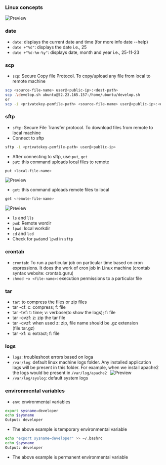 ### Linux concepts

![Preview]("C:\Users\abc\Downloads\QT\LearningJourney\linux-images\linux01.png")

### date
* `date`: displays the current date and time (for more info date --help)
* `date +"%d"`: displays the date i.e., 25
* `date +"%d-%m-%y"`: displays date, month and year i.e., 25-11-23

### scp
* `scp`: Secure Copy file Protocol. To copy/upload any file from local to remote machine
```bash
scp <source-file-name> user@<public-ip>:<dest-path>
scp .\develop.sh ubuntu@52.23.165.157:/home/ubuntu/develop.sh
or
scp -i <privatekey-pemfile-path> <source-file-name> user@<public-ip>:<dest-path>
```

### sftp
* `sftp`: Secure File Transfer protocol. To download files from remote to local machine
* Connect to sftp
```bash
sftp -i <privatekey-pemfile-path> user@<public-ip>
```
* After connecting to sftp, use `put`, `get`
*  `put`: this command uploads local files to remote
```bash
put <local-file-name>
```
![Preview]("images\linux02.png")
* `get`:  this command uploads remote files to local
```bash
get <remote-file-name>
```
![Preview]("images\linux03.png")

* `ls` and `lls`
* `pwd`: Remote wordir
* `lpwd`: local workdir
* `cd` and `lcd`
* Check for `pwd`and `lpwd` in `sftp`

### crontab
* `crontab`: To run a particular job on particular time based on cron expressions. It does the work of cron job in Linux machine (crontab syntax website: crontab.guru)
* `chmod +x <file-name>`: execution permissions to a particular file

### tar
* `tar`: to compress the files or zip files
* tar -cf: c: compress; f: file
* tar -tvf: t: time; v: verbose(to show the logs); f: file
* tar -cvzf: z: zip the tar file
* tar -cvzf: when used z: zip, file name should be .gz extension (file.tar.gz)
* tar -xf: x: extract; f: file

### logs
* `logs`: troubleshoot errors based on loga
* `/var/log`:  default linux machine logs folder. Any installed application logs will be present in this folder. For example, when we install apache2 the logs would be present in `/var/log/apache2 `
![Preview]("images\linux04.png")
* `/var/log/syslog`: default system logs

### environmental variables
* `env`:  environmental variables
```bash
export sysname=developer
echo $sysname
Output: developer
```
* The above example is temporary environmental variable
```bash
echo "export sysname=developer" >> ~/.bashrc
echo $sysname
Output: developer
```
*  The above example is permanent environmental variable